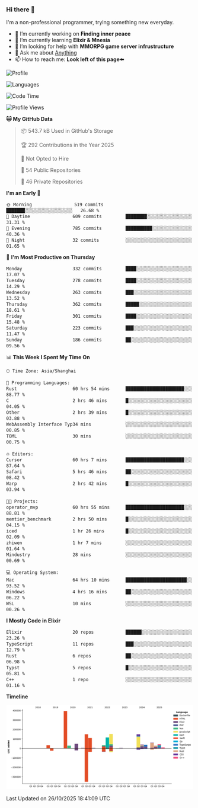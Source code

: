 ### Hi there 👋

I'm a non-professional programmer, trying something new everyday.

<!--
**dyzdyz010/dyzdyz010** is a ✨ _special_ ✨ repository because its `README.md` (this file) appears on your GitHub profile.
-->

- 🔭 I’m currently working on **Finding inner peace**
- 🌱 I’m currently learning **Elixir & Mnesia**
- 🤔 I’m looking for help with **MMORPG game server infrustructure**
- 💬 Ask me about [Anything](https://github.com/dyzdyz010/dyzdyz010/issues)
- 📫 How to reach me: **Look left of this page⬅️**

<!-- - 👯 I’m looking to collaborate on
- 😄 Pronouns: ...
- ⚡ Fun fact: ...
 -->
 
![Profile](https://github-readme-stats.vercel.app/api?username=dyzdyz010&count_private=true&show_icons=true&theme=dracula)

![Languages](https://github-readme-stats.vercel.app/api/top-langs/?username=dyzdyz010&layout=compact&theme=dracula)

<!--START_SECTION:waka-->
![Code Time](http://img.shields.io/badge/Code%20Time-2%2C205%20hrs%2013%20mins-blue)

![Profile Views](http://img.shields.io/badge/Profile%20Views-0-blue)

**🐱 My GitHub Data** 

> 📦 543.7 kB Used in GitHub's Storage 
 > 
> 🏆 292 Contributions in the Year 2025
 > 
> 🚫 Not Opted to Hire
 > 
> 📜 54 Public Repositories 
 > 
> 🔑 46 Private Repositories 
 > 
**I'm an Early 🐤** 

```text
🌞 Morning                519 commits         ███████░░░░░░░░░░░░░░░░░░   26.68 % 
🌆 Daytime                609 commits         ████████░░░░░░░░░░░░░░░░░   31.31 % 
🌃 Evening                785 commits         ██████████░░░░░░░░░░░░░░░   40.36 % 
🌙 Night                  32 commits          ░░░░░░░░░░░░░░░░░░░░░░░░░   01.65 % 
```
📅 **I'm Most Productive on Thursday** 

```text
Monday                   332 commits         ████░░░░░░░░░░░░░░░░░░░░░   17.07 % 
Tuesday                  278 commits         ████░░░░░░░░░░░░░░░░░░░░░   14.29 % 
Wednesday                263 commits         ███░░░░░░░░░░░░░░░░░░░░░░   13.52 % 
Thursday                 362 commits         █████░░░░░░░░░░░░░░░░░░░░   18.61 % 
Friday                   301 commits         ████░░░░░░░░░░░░░░░░░░░░░   15.48 % 
Saturday                 223 commits         ███░░░░░░░░░░░░░░░░░░░░░░   11.47 % 
Sunday                   186 commits         ██░░░░░░░░░░░░░░░░░░░░░░░   09.56 % 
```


📊 **This Week I Spent My Time On** 

```text
🕑︎ Time Zone: Asia/Shanghai

💬 Programming Languages: 
Rust                     60 hrs 54 mins      ██████████████████████░░░   88.77 % 
C                        2 hrs 46 mins       █░░░░░░░░░░░░░░░░░░░░░░░░   04.05 % 
Other                    2 hrs 39 mins       █░░░░░░░░░░░░░░░░░░░░░░░░   03.88 % 
WebAssembly Interface Typ34 mins             ░░░░░░░░░░░░░░░░░░░░░░░░░   00.85 % 
TOML                     30 mins             ░░░░░░░░░░░░░░░░░░░░░░░░░   00.75 % 

🔥 Editors: 
Cursor                   60 hrs 7 mins       ██████████████████████░░░   87.64 % 
Safari                   5 hrs 46 mins       ██░░░░░░░░░░░░░░░░░░░░░░░   08.42 % 
Warp                     2 hrs 42 mins       █░░░░░░░░░░░░░░░░░░░░░░░░   03.94 % 

🐱‍💻 Projects: 
operator_mvp             60 hrs 55 mins      ██████████████████████░░░   88.81 % 
memtier_benchmark        2 hrs 50 mins       █░░░░░░░░░░░░░░░░░░░░░░░░   04.15 % 
iced                     1 hr 26 mins        █░░░░░░░░░░░░░░░░░░░░░░░░   02.09 % 
zhiwen                   1 hr 7 mins         ░░░░░░░░░░░░░░░░░░░░░░░░░   01.64 % 
Mindustry                28 mins             ░░░░░░░░░░░░░░░░░░░░░░░░░   00.69 % 

💻 Operating System: 
Mac                      64 hrs 10 mins      ███████████████████████░░   93.52 % 
Windows                  4 hrs 16 mins       ██░░░░░░░░░░░░░░░░░░░░░░░   06.22 % 
WSL                      10 mins             ░░░░░░░░░░░░░░░░░░░░░░░░░   00.26 % 
```

**I Mostly Code in Elixir** 

```text
Elixir                   20 repos            ██████░░░░░░░░░░░░░░░░░░░   23.26 % 
TypeScript               11 repos            ███░░░░░░░░░░░░░░░░░░░░░░   12.79 % 
Rust                     6 repos             ██░░░░░░░░░░░░░░░░░░░░░░░   06.98 % 
Typst                    5 repos             █░░░░░░░░░░░░░░░░░░░░░░░░   05.81 % 
C++                      1 repo              ░░░░░░░░░░░░░░░░░░░░░░░░░   01.16 % 
```



**Timeline**

![Lines of Code chart](https://raw.githubusercontent.com/dyzdyz010/dyzdyz010/master/assets/bar_graph.png)


 Last Updated on 26/10/2025 18:41:09 UTC
<!--END_SECTION:waka-->
